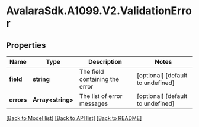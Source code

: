 # AvalaraSdk.A1099.V2.ValidationError

## Properties

Name | Type | Description | Notes
------------ | ------------- | ------------- | -------------
**field** | **string** | The field containing the error | [optional] [default to undefined]
**errors** | **Array&lt;string&gt;** | The list of error messages | [optional] [default to undefined]

[[Back to Model list]](../../../README.md#documentation-for-models) [[Back to API list]](../../../README.md#documentation-for-api-endpoints) [[Back to README]](../../../README.md)

